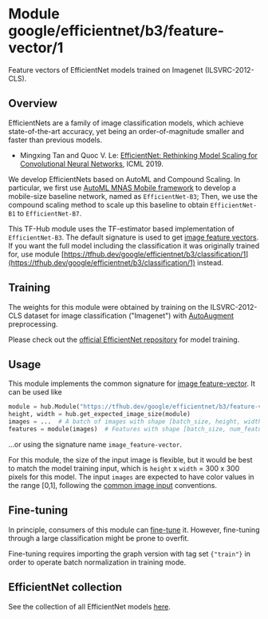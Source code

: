 # Module google/efficientnet/b3/feature-vector/1

Feature vectors of EfficientNet models trained on Imagenet (ILSVRC-2012-CLS).

<!-- dataset: imagenet-ilsvrc-2012-cls -->
<!-- asset-path: legacy -->
<!-- module-type: image-feature-vector -->
<!-- network-architecture: EfficientNet-B3 -->
<!-- fine-tunable: true -->
<!-- format: hub -->



## Overview

EfficientNets are a family of image classification models, which achieve
state-of-the-art accuracy, yet being an order-of-magnitude smaller and faster
than previous models.

*   Mingxing Tan and Quoc V. Le:
    [EfficientNet: Rethinking Model Scaling for Convolutional Neural Networks](https://arxiv.org/abs/1905.11946),
    ICML 2019.

We develop EfficientNets based on AutoML and Compound Scaling. In particular, we
first use
[AutoML MNAS Mobile framework](https://ai.googleblog.com/2018/08/mnasnet-towards-automating-design-of.html)
to develop a mobile-size baseline network, named as `EfficientNet-B3`; Then, we
use the compound scaling method to scale up this baseline to obtain
`EfficientNet-B1` to `EfficientNet-B7`.

This TF-Hub module uses the TF-estimator based implementation of
`EfficientNet-B3`. The default signature is used to get
[image feature vectors](https://www.tensorflow.org/hub/common_signatures/images#feature-vector).
If you want the full model including the classification it was originally
trained for, use module
[https://tfhub.dev/google/efficientnet/b3/classification/1](https://tfhub.dev/google/efficientnet/b3/classification/1)
instead.

## Training

The weights for this module were obtained by training on the ILSVRC-2012-CLS
dataset for image classification ("Imagenet") with
[AutoAugment](https://arxiv.org/abs/1805.09501) preprocessing.

Please check out the
[official EfficientNet repository](https://github.com/tensorflow/tpu/tree/master/models/official/efficientnet)
for model training.

## Usage

This module implements the common signature for
[image feature-vector](https://www.tensorflow.org/hub/common_signatures/images#feature-vector).
It can be used like

```python
module = hub.Module("https://tfhub.dev/google/efficientnet/b3/feature-vector/1")
height, width = hub.get_expected_image_size(module)
images = ...  # A batch of images with shape [batch_size, height, width, 3].
features = module(images)  # Features with shape [batch_size, num_features].
```

...or using the signature name `image_feature-vector`.

For this module, the size of the input image is flexible, but it would be best
to match the model training input, which is
`height` x `width` = 300 x 300 pixels for this model. The input
`images` are expected to have color values in the range [0,1], following the
[common image input](https://www.tensorflow.org/hub/common_signatures/images#input)
conventions.

## Fine-tuning

In principle, consumers of this module can
[fine-tune](https://www.tensorflow.org/hub/tf1_hub_module#fine-tuning) it.
However, fine-tuning through a large classification might be prone to overfit.

Fine-tuning requires importing the graph version with tag set `{"train"}` in
order to operate batch normalization in training mode.

## EfficientNet collection

See the collection of all EfficientNet models
[here](https://tfhub.dev/google/collections/efficientnet/1).
